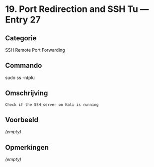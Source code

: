 # 19. Port Redirection and SSH Tu — Entry 27

## Categorie

SSH Remote Port Forwarding

## Commando

sudo ss -ntplu

## Omschrijving

```
Check if the SSH server on Kali is running
```

## Voorbeeld

_(empty)_

## Opmerkingen

_(empty)_

